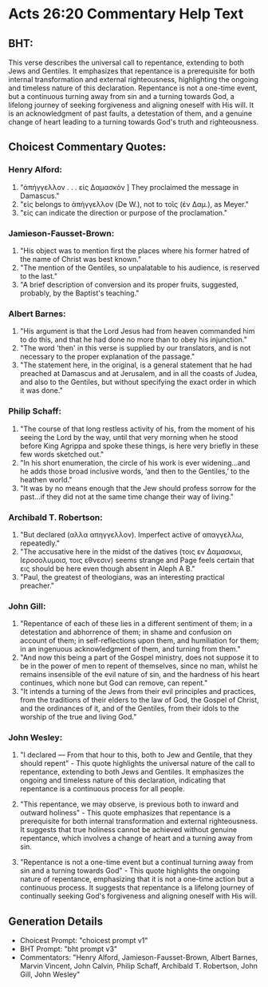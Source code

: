 # Acts 26:20 Commentary Help Text

## BHT:
This verse describes the universal call to repentance, extending to both Jews and Gentiles. It emphasizes that repentance is a prerequisite for both internal transformation and external righteousness, highlighting the ongoing and timeless nature of this declaration. Repentance is not a one-time event, but a continuous turning away from sin and a turning towards God, a lifelong journey of seeking forgiveness and aligning oneself with His will. It is an acknowledgment of past faults, a detestation of them, and a genuine change of heart leading to a turning towards God's truth and righteousness.

## Choicest Commentary Quotes:
### Henry Alford:
1. "ἀπήγγελλον . . . εἰς Δαμασκόν ] They proclaimed the message in Damascus." 
2. "εἰς belongs to ἀπήγγελλον (De W.), not to τοῖς (ἐν Δαμ.), as Meyer." 
3. "εἰς can indicate the direction or purpose of the proclamation."

### Jamieson-Fausset-Brown:
1. "His object was to mention first the places where his former hatred of the name of Christ was best known."
2. "The mention of the Gentiles, so unpalatable to his audience, is reserved to the last."
3. "A brief description of conversion and its proper fruits, suggested, probably, by the Baptist's teaching."

### Albert Barnes:
1. "His argument is that the Lord Jesus had from heaven commanded him to do this, and that he had done no more than to obey his injunction."
2. "The word 'then' in this verse is supplied by our translators, and is not necessary to the proper explanation of the passage."
3. "The statement here, in the original, is a general statement that he had preached at Damascus and at Jerusalem, and in all the coasts of Judea, and also to the Gentiles, but without specifying the exact order in which it was done."

### Philip Schaff:
1. "The course of that long restless activity of his, from the moment of his seeing the Lord by the way, until that very morning when he stood before King Agrippa and spoke these things, is here very briefly in these few words sketched out."
2. "In his short enumeration, the circle of his work is ever widening...and he adds those broad inclusive words, ‘and then to the Gentiles,’ to the heathen world."
3. "It was by no means enough that the Jew should profess sorrow for the past...if they did not at the same time change their way of living."

### Archibald T. Robertson:
1. "But declared (αλλα απηγγελλον). Imperfect active of απαγγελλω, repeatedly."
2. "The accusative here in the midst of the datives (τοις εν Δαμασκωι, Ιεροσολυμοισ, τοις εθνεσιν) seems strange and Page feels certain that εις should be here even though absent in Aleph A B."
3. "Paul, the greatest of theologians, was an interesting practical preacher."

### John Gill:
1. "Repentance of each of these lies in a different sentiment of them; in a detestation and abhorrence of them; in shame and confusion on account of them; in self-reflections upon them, and humiliation for them; in an ingenuous acknowledgment of them, and turning from them."
2. "And now this being a part of the Gospel ministry, does not suppose it to be in the power of men to repent of themselves, since no man, whilst he remains insensible of the evil nature of sin, and the hardness of his heart continues, which none but God can remove, can repent."
3. "It intends a turning of the Jews from their evil principles and practices, from the traditions of their elders to the law of God, the Gospel of Christ, and the ordinances of it, and of the Gentiles, from their idols to the worship of the true and living God."

### John Wesley:
1. "I declared — From that hour to this, both to Jew and Gentile, that they should repent" - This quote highlights the universal nature of the call to repentance, extending to both Jews and Gentiles. It emphasizes the ongoing and timeless nature of this declaration, indicating that repentance is a continuous process for all people.

2. "This repentance, we may observe, is previous both to inward and outward holiness" - This quote emphasizes that repentance is a prerequisite for both internal transformation and external righteousness. It suggests that true holiness cannot be achieved without genuine repentance, which involves a change of heart and a turning away from sin.

3. "Repentance is not a one-time event but a continual turning away from sin and a turning towards God" - This quote highlights the ongoing nature of repentance, emphasizing that it is not a one-time action but a continuous process. It suggests that repentance is a lifelong journey of continually seeking God's forgiveness and aligning oneself with His will.


## Generation Details
- Choicest Prompt: "choicest prompt v1"
- BHT Prompt: "bht prompt v3"
- Commentators: "Henry Alford, Jamieson-Fausset-Brown, Albert Barnes, Marvin Vincent, John Calvin, Philip Schaff, Archibald T. Robertson, John Gill, John Wesley"
